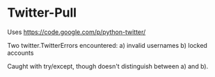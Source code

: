 Twitter-Pull
============
Uses https://code.google.com/p/python-twitter/

Two twitter.TwitterErrors encountered:
a) invalid usernames
b) locked accounts

Caught with try/except, though doesn't distinguish between a) and b).
